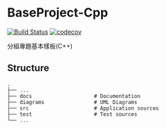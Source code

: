 # BaseProject-Cpp
[![Build Status](https://travis-ci.org/1061-FCU-SE/BaseProject-Cpp.svg?branch=master)](https://travis-ci.org/1061-FCU-SE/BaseProject-Cpp)
[![codecov](https://codecov.io/gh/1061-FCU-SE/BaseProject-Cpp/branch/master/graph/badge.svg)](https://codecov.io/gh/1061-FCU-SE/BaseProject-Cpp)

分組專題基本樣板(C++)

## Structure
```
.
├── ...
├── docs                    # Documentation
├── diagrams                # UML Diagrams
├── src                     # Application sources
├── test                    # Test sources
└── ...
```
